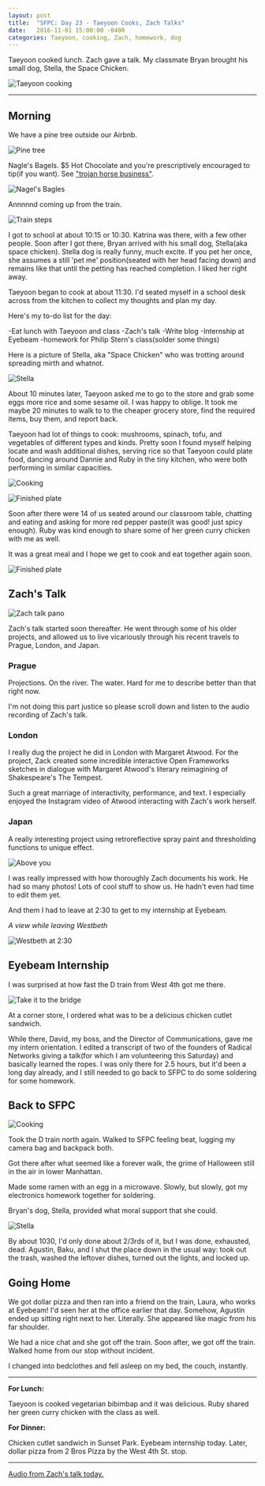 ```yaml
---
layout: post
title:  "SFPC: Day 23 - Taeyoon Cooks, Zach Talks"
date:   2016-11-01 15:00:00 -0400
categories: Taeyoon, cooking, Zach, homework, dog
---
```


Taeyoon cooked lunch. Zach gave a talk. My classmate Bryan brought his small dog, Stella, the Space Chicken.

![Taeyoon cooking](/assets/sfpc-images/IMG_5273.jpg)

-----

<h2>Morning</h2>

We have a pine tree outside our Airbnb.

![Pine tree](/assets/sfpc-images/IMG_5248.jpg)

Nagle's Bagels. $5 Hot Chocolate and you're prescriptively encouraged to tip(if you want). See ["trojan horse business"](https://www.facebook.com/decolonizethisplace/photos/gm.1226507764086142/218347115252933/?type=3&theater).

![Nagel's Bagles](/assets/sfpc-images/IMG_5254.jpg)

Annnnnd coming up from the train.

![Train steps](/assets/sfpc-images/IMG_5258.jpg)

I got to school at about 10:15 or 10:30. Katrina was there, with a few other people. Soon after I got there, Bryan arrived with his small dog, Stella(aka space chicken). Stella dog is really funny, much excite. If you pet her once, she assumes a still 'pet me' position(seated with her head facing down) and remains like that until the petting has reached completion. I liked her right away.

Taeyoon began to cook at about 11:30. I'd seated myself in a school desk across from the kitchen to collect my thoughts and plan my day.

Here's my to-do list for the day:

-Eat lunch with Taeyoon and class
-Zach's talk
-Write blog
-Internship at Eyebeam
-homework for Philip Stern's class(solder some things)

Here is a picture of Stella, aka "Space Chicken" who was trotting around spreading mirth and whatnot.

![Stella](/assets/sfpc-images/IMG_5286.jpg)

About 10 minutes later, Taeyoon asked me to go to the store and grab some eggs more rice and some sesame oil. I was happy to oblige. It took me maybe 20 minutes to walk to to the cheaper grocery store, find the required items, buy them, and report back.

Taeyoon had lot of things to cook: mushrooms, spinach, tofu, and vegetables of different types and kinds. Pretty soon I found myself helping locate and wash additional dishes, serving rice so that Taeyoon could plate food, dancing around Dannie and Ruby in the tiny kitchen, who were both performing in similar capacities.

![Cooking](/assets/sfpc-images/IMG_5266.jpg)

![Finished plate](/assets/sfpc-images/IMG_5267.jpg)

Soon after there were 14 of us seated around our classroom table, chatting and eating and asking for more red pepper paste(it was good! just spicy enough). Ruby was kind enough to share some of her green curry chicken with me as well.

It was a great meal and I hope we get to cook and eat together again soon.

![Finished plate](/assets/sfpc-images/IMG_5271.jpg)

<h2>Zach's Talk</h2>

![Zach talk pano](/assets/sfpc-images/IMG_5277.jpg)

Zach's talk started soon thereafter. He went through some of his older projects, and allowed us to live vicariously through his recent travels to Prague, London, and Japan.

<h3>Prague</h3>

Projections. On the river. The water. Hard for me to describe better than that right now.

I'm not doing this part justice so please scroll down and listen to the audio recording of Zach's talk.

<h3>London</h3>

I really dug the project he did in London with Margaret Atwood. For the project, Zack created some incredible interactive Open Frameworks sketches in dialogue with Margaret Atwood's literary reimagining of Shakespeare's The Tempest.

Such a great marriage of interactivity, performance, and text. I especially enjoyed the Instagram video of Atwood interacting with Zach's work herself.

<h3>Japan</h3>

A really interesting project using retroreflective spray paint and thresholding functions to unique effect.

![Above you](/assets/sfpc-images/IMG_5274.jpg)

I was really impressed with how thoroughly Zach documents his work. He had so many photos! Lots of cool stuff to show us. He hadn't even had time to edit them yet.

And them I had to leave at 2:30 to get to my internship at Eyebeam.

*A view while leaving Westbeth*

![Westbeth at 2:30](/assets/sfpc-images/IMG_5278.jpg)

<h2>Eyebeam Internship</h2>

I was surprised at how fast the D train from West 4th got me there.

![Take it to the bridge](/assets/sfpc-images/IMG_5281.gif)

At a corner store, I ordered what was to be a delicious chicken cutlet sandwich.

While there, David, my boss, and the Director of Communications, gave me my intern orientation. I edited a transcript of two of the founders of Radical Networks giving a talk(for which I am volunteering this Saturday) and basically learned the ropes. I was only there for 2.5 hours, but it'd been a long day already, and I still needed to go back to SFPC to do some soldering for some homework.

<h2>Back to SFPC</h2>

![Cooking](/assets/sfpc-images/IMG_5282.jpg)

Took the D train north again. Walked to SFPC feeling beat, lugging my camera bag and backpack both.

Got there after what seemed like a forever walk, the grime of Halloween still in the air in lower Manhattan.

Made some ramen with an egg in a microwave. Slowly, but slowly, got my electronics homework together for soldering.

Bryan's dog, Stella, provided what moral support that she could.

![Stella](/assets/sfpc-images/IMG_5292.gif)

By about 1030, I'd only done about 2/3rds of it, but I was done, exhausted, dead. Agustin, Baku, and I shut the place down in the usual way: took out the trash, washed the leftover dishes, turned out the lights, and locked up.

<h2>Going Home</h2>

We got dollar pizza and then ran into a friend on the train, Laura, who works at Eyebeam! I'd seen her at the office earlier that day. Somehow, Agustin ended up sitting right next to her. Literally. She appeared like magic from his far shoulder.

We had a nice chat and she got off the train. Soon after, we got off the train. Walked home from our stop without incident.

I changed into bedclothes and fell asleep on my bed, the couch, instantly.

-----

**For Lunch:**

Taeyoon is cooked vegetarian bibimbap and it was delicious. Ruby shared her green curry chicken with the class as well.

**For Dinner:**

Chicken cutlet sandwich in Sunset Park. Eyebeam internship today. Later, dollar pizza from 2 Bros Pizza by the West 4th St. stop.

-----

[Audio from Zach's talk today.]()
